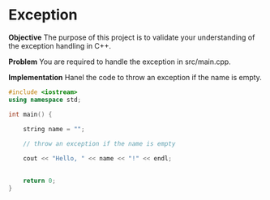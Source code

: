# Exception

**Objective**
The purpose of this project is to validate your understanding of the exception handling in C++.



**Problem**
You are required to handle the exception in src/main.cpp. 

**Implementation**
Hanel the code to throw an exception if the name is empty.


```cpp
#include <iostream>
using namespace std;

int main() {
    
    string name = "";

    // throw an exception if the name is empty

    cout << "Hello, " << name << "!" << endl;
    

    return 0;
}
```

